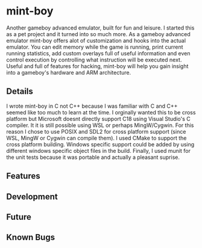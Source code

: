 # mint-boy

Another gameboy advanced emulator, built for fun and leisure. I started this as a pet project and it turned into so much
more. As a gameboy advanced emulator mint-boy offers alot of customization and hooks into the actual emulator. You can
edit memory while the game is running, print current running statistics, add custom overlays full of useful information
and even control execution by controlling what instruction will be executed next. Useful and full of features for
hacking, mint-boy will help you  gain insight into a gameboy's hardware and ARM architecture.

## Details

I wrote mint-boy in C not C++ because I was familiar with C and C++ seemed like too much to learn at the time. I orginally wanted this to be cross platform but Microsoft doesnt directly support C18 using Visual Studio's C compiler. It it is still possible using WSL or perhaps MingW/Cygwin. For this reason I chose to use POSIX and SDL2 for cross platform support (since WSL, MingW or Cygwin can compile them). I used CMake to support the cross platform building. Windows specific support could be added by using different windows specific object files in the build. Finally, I used munit for the unit tests because it was portable and actually a pleasant suprise.

## Features

## Development

## Future

## Known Bugs

